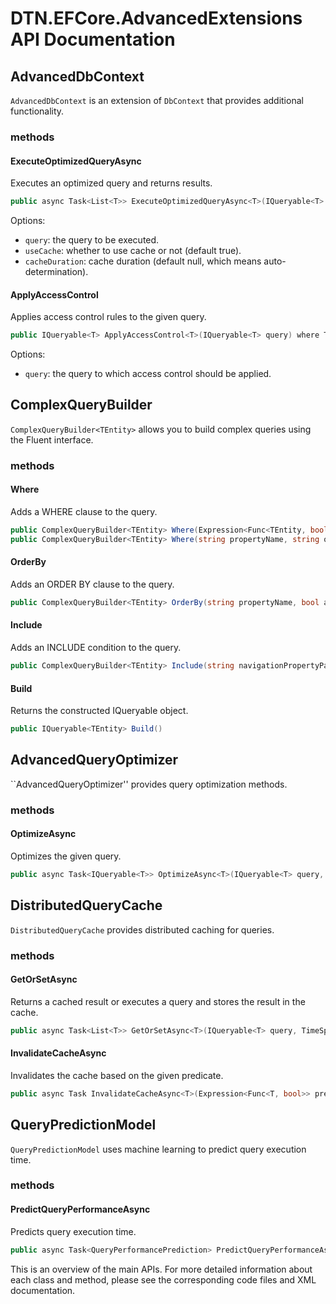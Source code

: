 ﻿# DTN.EFCore.AdvancedExtensions API Documentation

## AdvancedDbContext

`AdvancedDbContext` is an extension of `DbContext` that provides additional functionality.

### methods

#### ExecuteOptimizedQueryAsync<T>

Executes an optimized query and returns results.

```csharp
public async Task<List<T>> ExecuteOptimizedQueryAsync<T>(IQueryable<T> query, bool useCache = true, TimeSpan? cacheDuration = null)
```

Options:
- `query`: the query to be executed.
- `useCache`: whether to use cache or not (default true).
- `cacheDuration`: cache duration (default null, which means auto-determination).

#### ApplyAccessControl<T>

Applies access control rules to the given query.

```csharp
public IQueryable<T> ApplyAccessControl<T>(IQueryable<T> query) where T : class
```

Options:
- `query`: the query to which access control should be applied.

## ComplexQueryBuilder<TEntity>

`ComplexQueryBuilder<TEntity>` allows you to build complex queries using the Fluent interface.

### methods

#### Where

Adds a WHERE clause to the query.

```csharp
public ComplexQueryBuilder<TEntity> Where(Expression<Func<TEntity, bool>> predicate)
public ComplexQueryBuilder<TEntity> Where(string propertyName, string operation, object value)
```

#### OrderBy

Adds an ORDER BY clause to the query.

```csharp
public ComplexQueryBuilder<TEntity> OrderBy(string propertyName, bool ascending = true)
```

#### Include

Adds an INCLUDE condition to the query.

```csharp
public ComplexQueryBuilder<TEntity> Include(string navigationPropertyPath)
```

#### Build

Returns the constructed IQueryable<TEntity> object.

```csharp
public IQueryable<TEntity> Build()
```

## AdvancedQueryOptimizer

``AdvancedQueryOptimizer'' provides query optimization methods.

### methods

#### OptimizeAsync<T>

Optimizes the given query.

```csharp
public async Task<IQueryable<T>> OptimizeAsync<T>(IQueryable<T> query, DbContext context) where T : class
```

## DistributedQueryCache

`DistributedQueryCache` provides distributed caching for queries.

### methods

#### GetOrSetAsync<T>

Returns a cached result or executes a query and stores the result in the cache.

```csharp
public async Task<List<T>> GetOrSetAsync<T>(IQueryable<T> query, TimeSpan? slidingExpiration = null, DateTimeOffset? absoluteExpiration = null)
```

#### InvalidateCacheAsync<T>

Invalidates the cache based on the given predicate.

```csharp
public async Task InvalidateCacheAsync<T>(Expression<Func<T, bool>> predicate)
```

## QueryPredictionModel

`QueryPredictionModel` uses machine learning to predict query execution time.

### methods

#### PredictQueryPerformanceAsync<T>

Predicts query execution time.

```csharp
public async Task<QueryPerformancePrediction> PredictQueryPerformanceAsync<T>(IQueryable<T> query, DbContext context)
```

This is an overview of the main APIs. For more detailed information about each class and method, please see the corresponding code files and XML documentation.